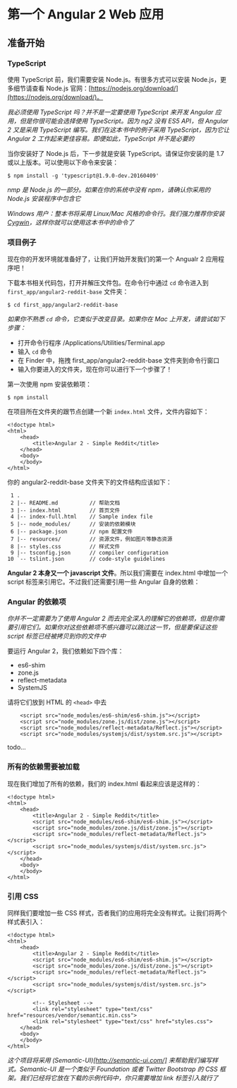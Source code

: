 # 第一个 Angular 2 Web 应用
## 准备开始
### TypeScript
使用 TypeScript 前，我们需要安装 Node.js。有很多方式可以安装 Node.js，更多细节请查看 Node.js 官网：[https://nodejs.org/download/](https://nodejs.org/download/)。

*我必须使用 TypeScript 吗？并不是一定要使用 TypeScript 来开发 Angular 应用，但是你很可能会选择使用 TypeScript。因为 ng2 没有 ES5 API，但 Angular 2 又是采用 TypeScript 编写。我们在这本书中的例子采用 TypeScript，因为它让 Angular 2 工作起来更佳容易。即便如此，TypeScript 并不是必要的*

当你安装好了 Node.js 后，下一步就是安装 TypeScript。请保证你安装的是 1.7 或以上版本。可以使用以下命令来安装：

```
$ npm install -g 'typescript@1.9.0-dev.20160409'
```

*nmp 是 Node.js 的一部分。如果在你的系统中没有 npm，请确认你采用的 Node.js 安装程序中包含它*

*Windows 用户：整本书将采用 Linux/Mac 风格的命令行。我们强力推荐你安装 [Cygwin](https://www.cygwin.com/)，这样你就可以使用这本书中的命令了*

### 项目例子
现在你的开发环境就准备好了，让我们开始开发我们的第一个 Angualr 2 应用程序吧！

下载本书相关代码包，打开并解压文件包。在命令行中通过 `cd` 命令进入到 `first_app/angular2-reddit-base` 文件夹：

```
$ cd first_app/angular2-reddit-base
```

*如果你不熟悉 `cd` 命令，它类似于改变目录。如果你在 Mac 上开发，请尝试如下步骤：*

* 打开命令行程序 /Applications/Utilities/Terminal.app
* 输入 `cd` 命令
* 在 Finder 中，拖拽 first_app/angular2-reddit-base 文件夹到命令行窗口
* 输入你要进入的文件夹，现在你可以进行下一个步骤了！

第一次使用 npm 安装依赖项：

```
$ npm install
```

在项目所在文件夹的跟节点创建一个新 `index.html` 文件，文件内容如下：

```
<!doctype html>
<html>
	<head>
		<title>Angular 2 - Simple Reddit</title>
	</head>
	<body>
	</body>
</html>
```

你的 angular2-reddit-base 文件夹下的文件结构应该如下：

```
 1 .
 2 |-- README.md          // 帮助文档
 3 |-- index.html         // 首页文件
 4 |-- index-full.html    // Sample index file
 5 |-- node_modules/      // 安装的依赖模块
 6 |-- package.json       // npm 配置文件
 7 |-- resources/         // 资源文件，例如图片等静态资源
 8 |-- styles.css         // 样式文件
 9 |-- tsconfig.json      // compiler configuration
10 `-- tslint.json        // code-style guidelines
```

**Angular 2 本身又一个 javascript 文件**。所以我们需要在 index.html 中增加一个 script 标签来引用它。不过我们还需要引用一些 Angular 自身的依赖：

### Angular 的依赖项

*你并不一定需要为了使用 Angular 2 而去完全深入的理解它的依赖项，但是你需要引用它们。如果你对这些依赖项不感兴趣可以跳过这一节，但是要保证这些 script 标签已经被拷贝到你的文件中*

要运行 Angular 2，我们依赖如下四个库：

* es6-shim
* zone.js
* reflect-metadata
* SystemJS

请将它们放到 HTML 的 `<head>` 中去

```
	<script src="node_modules/es6-shim/es6-shim.js"></script>
	<script src="node_modules/zone.js/dist/zone.js"></script>
	<script src="node_modules/reflect-metadata/Reflect.js"></script>
	<script src="node_modules/systemjs/dist/system.src.js"></script>
```

todo...

### 所有的依赖需要被加载
现在我们增加了所有的依赖，我们的 index.html 看起来应该是这样的：

```
<!doctype html>
<html>
	<head>
		<title>Angular 2 - Simple Reddit</title>
		<script src="node_modules/es6-shim/es6-shim.js"></script>
		<script src="node_modules/zone.js/dist/zone.js"></script>
		<script src="node_modules/reflect-metadata/Reflect.js"></script>
		<script src="node_modules/systemjs/dist/system.src.js"></script>
	</head>
	<body>
	</body>
</html>
```

### 引用 CSS
同样我们要增加一些 CSS 样式，否者我们的应用将完全没有样式。让我们将两个样式表引入：

```
<!doctype html>
<html>
	<head>
		<title>Angular 2 - Simple Reddit</title>
		<script src="node_modules/es6-shim/es6-shim.js"></script>
		<script src="node_modules/zone.js/dist/zone.js"></script>
		<script src="node_modules/reflect-metadata/Reflect.js"></script>
		<script src="node_modules/systemjs/dist/system.src.js"></script>
		
		<!-- Stylesheet -->
		<link rel="stylesheet" type="text/css" href="resources/vendor/semantic.min.css">
		<link rel="stylesheet" type="text/css" href="styles.css"> 
	</head>
	<body>
	</body>
</html>
```

*这个项目将采用 (Semantic-UI)[http://semantic-ui.com/] 来帮助我们编写样式。Semantic-UI 是一个类似于 Foundation 或者 Twitter Bootstrap 的 CSS 框架。我们已经将它放在下载的示例代码中，你只需要增加 link 标签引入就行了*






